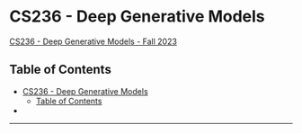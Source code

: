 # CS236 - Deep Generative Models

[CS236 - Deep Generative Models - Fall 2023](https://deepgenerativemodels.github.io/syllabus.html)


## Table of Contents

- [CS236 - Deep Generative Models](#cs236---deep-generative-models)
  - [Table of Contents](#table-of-contents)
- [](#)


---

#









